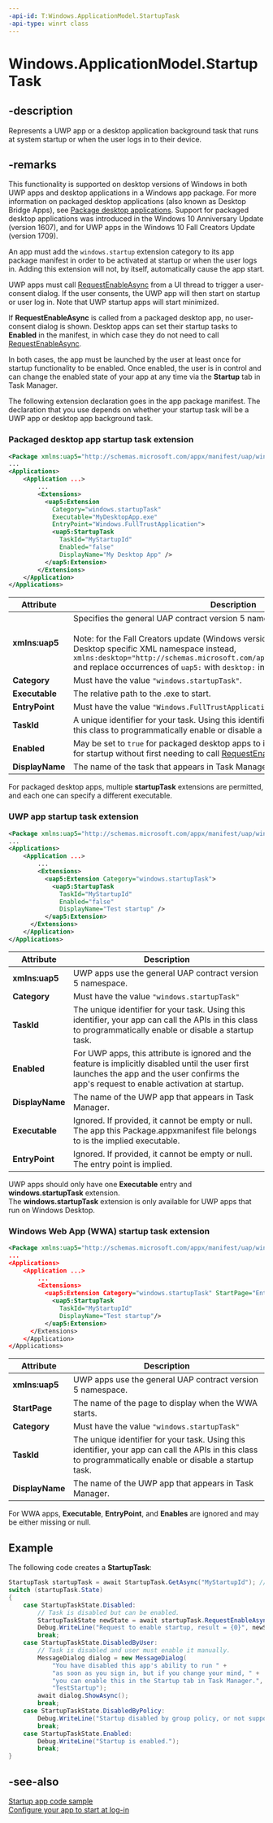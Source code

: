 ```yaml
---
-api-id: T:Windows.ApplicationModel.StartupTask
-api-type: winrt class
---
```


<!-- Class syntax.
public class StartupTask : Windows.ApplicationModel.IStartupTask
-->

# Windows.ApplicationModel.StartupTask

## -description
Represents a UWP app or a desktop application background task that runs at system startup or when the user logs in to their device.

## -remarks
This functionality is supported on desktop versions of Windows in both UWP apps and desktop applications in a Windows app package. For more information on packaged desktop applications (also known as Desktop Bridge Apps), see [Package desktop applications](https://docs.microsoft.com/windows/uwp/porting/desktop-to-uwp-root). Support for packaged desktop applications was introduced in the Windows 10 Anniversary Update (version 1607), and for UWP apps in the Windows 10 Fall Creators Update (version 1709).

An app must add the `windows.startup` extension category to its app package manifest in order to be activated at startup or when the user logs in. Adding this extension will not, by itself, automatically cause the app start.

UWP apps must call [RequestEnableAsync](https://docs.microsoft.com/uwp/api/Windows.ApplicationModel.StartupTask.RequestEnableAsync) from a UI thread to trigger a user-consent dialog. If the user consents, the UWP app will then start on startup or user log in. Note that UWP startup apps will start minimized.

If **RequestEnableAsync** is called from a packaged desktop app, no user-consent dialog is shown. Desktop apps can set their startup tasks to **Enabled** in the manifest, in which case they do not need to call [RequestEnableAsync](https://docs.microsoft.com/uwp/api/Windows.ApplicationModel.StartupTask.RequestEnableAsync).

In both cases, the app must be launched by the user at least once for startup functionality to be enabled. Once enabled, the user is in control and can change the enabled state of your app at any time via the **Startup** tab in Task Manager.

The following extension declaration goes in the app package manifest. The declaration that you use depends on whether your startup task will be a UWP app or desktop app background task.

### Packaged desktop app startup task extension

```xml
<Package xmlns:uap5="http://schemas.microsoft.com/appx/manifest/uap/windows10/5"...>
...
<Applications>
    <Application ...>
        ...
        <Extensions>
          <uap5:Extension
            Category="windows.startupTask"
            Executable="MyDesktopApp.exe"
            EntryPoint="Windows.FullTrustApplication">
            <uap5:StartupTask
              TaskId="MyStartupId"
              Enabled="false"
              DisplayName="My Desktop App" />
          </uap5:Extension>
        </Extensions>
    </Application>
</Applications>
```

|Attribute|Description|
|---------|-----------|
|**xmlns:uap5** | Specifies the general UAP contract version 5 namespace.<br></br>Note: for the Fall Creators update (Windows version 1703) use the Windows Desktop specific XML namespace instead, `xmlns:desktop="http://schemas.microsoft.com/appx/manifest/desktop/windows10",` and replace occurrences of `uap5:` with `desktop:` in the example above. |
|**Category** | Must have the value `"windows.startupTask"`.|
|**Executable** | The relative path to the .exe to start.|
|**EntryPoint** | Must have the value `"Windows.FullTrustApplication"`.|
|**TaskId** | A unique identifier for your task. Using this identifier, your app can call the APIs in this class to programmatically enable or disable a startup task.
|**Enabled** | May be set to `true` for packaged desktop apps to indicate that the app is enabled for startup without first needing to call [RequestEnableAsync](https://docs.microsoft.com/uwp/api/Windows.ApplicationModel.StartupTask.RequestEnableAsync).|
|**DisplayName** | The name of the task that appears in Task Manager.|

For packaged desktop apps, multiple **startupTask** extensions are permitted, and each one can specify a different executable.

### UWP app startup task extension

```xml
<Package xmlns:uap5="http://schemas.microsoft.com/appx/manifest/uap/windows10/5" ...>
...
<Applications>
    <Application ...>
        ...
        <Extensions>
          <uap5:Extension Category="windows.startupTask">
            <uap5:StartupTask
              TaskId="MyStartupId"
              Enabled="false"
              DisplayName="Test startup" />
          </uap5:Extension>
      </Extensions>
    </Application>
</Applications>
```

|Attribute|Description|
|---------|-----------|
|**xmlns:uap5** | UWP apps use the general UAP contract version 5 namespace. |
|**Category** | Must have the value `"windows.startupTask"` |
|**TaskId** | The unique identifier for your task. Using this identifier, your app can call the APIs in this class to programmatically enable or disable a startup task. |
|**Enabled** | For UWP apps, this attribute is ignored and the feature is implicitly disabled until the user first launches the app and the user confirms the app's request to enable activation at startup. |
|**DisplayName** | The name of the UWP app that appears in Task Manager. |
|**Executable** | Ignored. If provided, it cannot be empty or null. The app this Package.appxmanifest file belongs to is the implied executable.  |
|**EntryPoint** | Ignored. If provided, it cannot be empty or null. The entry point is implied. |

UWP apps should only have one **Executable** entry and **windows.startupTask** extension.  
The **windows.startupTask** extension is only available for UWP apps that run on Windows Desktop.

### Windows Web App (WWA) startup task extension

```xml
<Package xmlns:uap5="http://schemas.microsoft.com/appx/manifest/uap/windows10/5" .m..>
...
<Applications>
    <Application ...>
        ...
        <Extensions>
          <uap5:Extension Category="windows.startupTask" StartPage="EntryPage">
            <uap5:StartupTask
              TaskId="MyStartupId"
              DisplayName="Test startup"/>
          </uap5:Extension>
      </Extensions>
    </Application>
</Applications>
```

|Attribute|Description|
|---------|-----------|
|**xmlns:uap5** | UWP apps use the general UAP contract version 5 namespace. |
|**StartPage** | The name of the page to display when the WWA starts. |
|**Category** | Must have the value `"windows.startupTask"` |
|**TaskId** | The unique identifier for your task. Using this identifier, your app can call the APIs in this class to programmatically enable or disable a startup task. |
|**DisplayName** | The name of the UWP app that appears in Task Manager. |

For WWA apps, **Executable**, **EntryPoint**, and **Enables** are ignored and may be either missing or null.

## Example

The following code creates a **StartupTask**:

```cs
StartupTask startupTask = await StartupTask.GetAsync("MyStartupId"); // Pass the task ID you specified in the appxmanifest file
switch (startupTask.State)
{
    case StartupTaskState.Disabled:
        // Task is disabled but can be enabled.
        StartupTaskState newState = await startupTask.RequestEnableAsync(); // ensure that you are on a UI thread when you call RequestEnableAsync()
        Debug.WriteLine("Request to enable startup, result = {0}", newState);
        break;
    case StartupTaskState.DisabledByUser:
        // Task is disabled and user must enable it manually.
        MessageDialog dialog = new MessageDialog(
            "You have disabled this app's ability to run " +
            "as soon as you sign in, but if you change your mind, " +
            "you can enable this in the Startup tab in Task Manager.",
            "TestStartup");
        await dialog.ShowAsync();
        break;
    case StartupTaskState.DisabledByPolicy:
        Debug.WriteLine("Startup disabled by group policy, or not supported on this device");
        break;
    case StartupTaskState.Enabled:
        Debug.WriteLine("Startup is enabled.");
        break;
}
```

## -see-also

[Startup app code sample](https://github.com/Microsoft/AppModelSamples/tree/master/Samples/TestStartup)  
[Configure your app to start at log-in](https://blogs.windows.com/buildingapps/2017/08/01/configure-app-start-log/#ezTx08j9to6Mc0uy.97)
